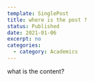 ```yaml
---
template: SinglePost
title: where is the post ?
status: Published
date: 2021-01-06
excerpt: no
categories:
  - category: Academics
---
```

what is the content?